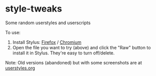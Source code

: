 # style-tweaks

Some random userstyles and userscripts

To use: 
1. Install Stylus: [Firefox](https://addons.mozilla.org/en-US/firefox/addon/styl-us/) / [Chromium](https://chrome.google.com/webstore/detail/stylus/clngdbkpkpeebahjckkjfobafhncgmne/)
2. Open the file you want to try (above) and click the "Raw" button to install it in Stylus. They're easy to turn off/delete.

Note:  Old versions (abandoned) but with some screenshots are at [userstyles.org](https://userstyles.org/users/302314)
